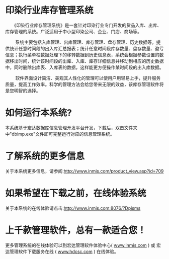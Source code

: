 # 印染行业库存管理系统

　　《印染行业库存管理系统》是一套针对印染行业专门开发的货品入库、出库、库存管理的系统。广泛适用于中小型印染公司、企业、门店、商场等。

　　 系统主要包括入库管理、出库管理、库存管理、盘存管理、历史数据等。提供统计任意时间段的出入库汇总报表；统计任意时间段库存数量、盘存数量、盈亏信息；执行菜单栏数据处理下的移转数据到历史信息表，系统会根据参数设置的数据移出时间，统计该时间段的出库、入库、库存详细信息并移动到相应的历史数据中，同时删除出库表、入库表的数据，这样能更方便操作某时间段的出入库数据。

　　 软件界面设计简洁、美观其人性化的管理可以使用户用轻易上手，提升服务质量，提高工作效率。科学的管理方法会给您带来无限的效益，该库存管理软件将是您明智的选择。

# 如何运行本系统?

本系统基于宏达数据库信息管理开发平台开发，下载后，双击文件夹中"dbimp.exe"文件即可完整运行对应的信息管理系统。

# 了解系统的更多信息

关于本系统更多信息，请参阅:http://www.inmis.com/product_view.asp?id=709

# 如果希望在下载之前，在线体验系统

关于本系统的在线体验请点击:http://www.inmis.com:8076/?Dpisms

# 上千款管理软件，总有一款适合您！

更多管理系统的在线体验可以到宏达管理软件体验中心( www.inmis.com ) 或 宏达管理软件下载服务在线 ( www.hdcsc.com ) 在线体验。

